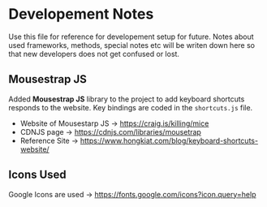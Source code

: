 # Developement Notes

Use this file for reference for developement setup for future. Notes about used frameworks, methods, special notes etc will be writen down here so that new developers does not get confused or lost. 


## Mousestrap JS

Added **Mousestrap JS** library to the project to add keyboard shortcuts responds to the website. Key bindings are coded in the `shortcuts.js` file. 

- Website of Mousestarp JS -> https://craig.is/killing/mice
- CDNJS page -> https://cdnjs.com/libraries/mousetrap
- Reference Site -> https://www.hongkiat.com/blog/keyboard-shortcuts-website/


## Icons Used

Google Icons are used -> https://fonts.google.com/icons?icon.query=help